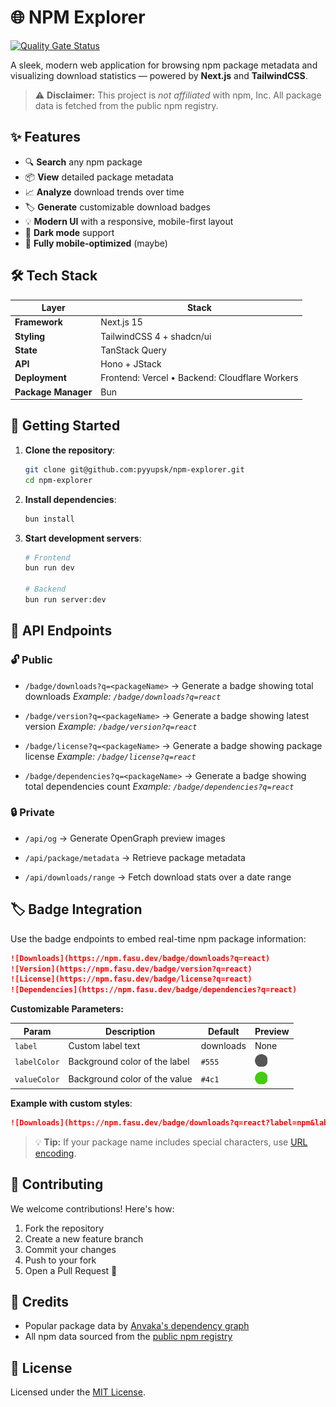 # 🌐 NPM Explorer

[![Quality Gate Status](https://sonarcloud.io/api/project_badges/measure?project=pyyupsk_npm-explorer&metric=alert_status)](https://sonarcloud.io/summary/new_code?id=pyyupsk_npm-explorer)

A sleek, modern web application for browsing npm package metadata and visualizing download statistics — powered by **Next.js** and **TailwindCSS**.

> ⚠️ **Disclaimer:**
> This project is _not affiliated_ with npm, Inc. All package data is fetched from the public npm registry.

## ✨ Features

- 🔍 **Search** any npm package
- 📦 **View** detailed package metadata
- 📈 **Analyze** download trends over time
- 🏷️ **Generate** customizable download badges
- 💡 **Modern UI** with a responsive, mobile-first layout
- 🌙 **Dark mode** support
- 📱 **Fully mobile-optimized** (maybe)

## 🛠 Tech Stack

| Layer               | Stack                                          |
| ------------------- | ---------------------------------------------- |
| **Framework**       | Next.js 15                                     |
| **Styling**         | TailwindCSS 4 + shadcn/ui                      |
| **State**           | TanStack Query                                 |
| **API**             | Hono + JStack                                  |
| **Deployment**      | Frontend: Vercel • Backend: Cloudflare Workers |
| **Package Manager** | Bun                                            |

## 🚀 Getting Started

1. **Clone the repository**:

   ```bash
   git clone git@github.com:pyyupsk/npm-explorer.git
   cd npm-explorer
   ```

2. **Install dependencies**:

   ```bash
   bun install
   ```

3. **Start development servers**:

   ```bash
   # Frontend
   bun run dev

   # Backend
   bun run server:dev
   ```

## 📡 API Endpoints

### 🔓 Public

- `/badge/downloads?q=<packageName>`
  → Generate a badge showing total downloads
  _Example: `/badge/downloads?q=react`_

- `/badge/version?q=<packageName>`
  → Generate a badge showing latest version
  _Example: `/badge/version?q=react`_

- `/badge/license?q=<packageName>`
  → Generate a badge showing package license
  _Example: `/badge/license?q=react`_

- `/badge/dependencies?q=<packageName>`
  → Generate a badge showing total dependencies count
  _Example: `/badge/dependencies?q=react`_

### 🔒 Private

- `/api/og`
  → Generate OpenGraph preview images

- `/api/package/metadata`
  → Retrieve package metadata

- `/api/downloads/range`
  → Fetch download stats over a date range

## 🏷 Badge Integration

Use the badge endpoints to embed real-time npm package information:

```md
![Downloads](https://npm.fasu.dev/badge/downloads?q=react)
![Version](https://npm.fasu.dev/badge/version?q=react)
![License](https://npm.fasu.dev/badge/license?q=react)
![Dependencies](https://npm.fasu.dev/badge/dependencies?q=react)
```

**Customizable Parameters:**

| Param        | Description                   | Default   | Preview                                      |
| ------------ | ----------------------------- | --------- | -------------------------------------------- |
| `label`      | Custom label text             | downloads | None                                         |
| `labelColor` | Background color of the label | `#555`    | ![#555](.github/assets/color-555-circle.png) |
| `valueColor` | Background color of the value | `#4c1`    | ![#4c1](.github/assets/color-4c1-circle.png) |

**Example with custom styles**:

```md
![Downloads](https://npm.fasu.dev/badge/downloads?q=react?label=npm&labelColor=red&valueColor=blue)
```

> 💡 **Tip:**
> If your package name includes special characters, use [URL encoding](https://developer.mozilla.org/en-US/docs/Web/JavaScript/Reference/Global_Objects/encodeURIComponent).

## 🤝 Contributing

We welcome contributions! Here's how:

1. Fork the repository
2. Create a new feature branch
3. Commit your changes
4. Push to your fork
5. Open a Pull Request 🎉

## 🙌 Credits

- Popular package data by [Anvaka's dependency graph](https://gist.githubusercontent.com/anvaka/8e8fa57c7ee1350e3491/raw/b6f3ebeb34c53775eea00b489a0cea2edd9ee49c/01.most-dependent-upon.md)
- All npm data sourced from the [public npm registry](https://github.com/npm/registry)

## 📄 License

Licensed under the [MIT License](LICENSE).
